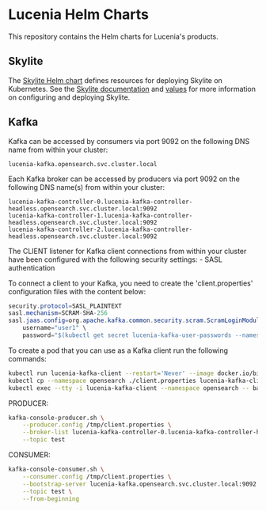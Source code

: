 # Lucenia Helm Charts

This repository contains the Helm charts for Lucenia's products.

## Skylite

The [Skylite Helm chart](./skylite) defines resources for deploying Skylite on Kubernetes. See the [Skylite documentation](./skylite/README.md) and [values](./skylite/values.yaml) for more information on configuring and deploying Skylite.

## Kafka

Kafka can be accessed by consumers via port 9092 on the following DNS name from within your cluster:

    lucenia-kafka.opensearch.svc.cluster.local

Each Kafka broker can be accessed by producers via port 9092 on the following DNS name(s) from within your cluster:

    lucenia-kafka-controller-0.lucenia-kafka-controller-headless.opensearch.svc.cluster.local:9092
    lucenia-kafka-controller-1.lucenia-kafka-controller-headless.opensearch.svc.cluster.local:9092
    lucenia-kafka-controller-2.lucenia-kafka-controller-headless.opensearch.svc.cluster.local:9092

The CLIENT listener for Kafka client connections from within your cluster have been configured with the following security settings: - SASL authentication

To connect a client to your Kafka, you need to create the 'client.properties' configuration files with the content below:

```java
security.protocol=SASL_PLAINTEXT
sasl.mechanism=SCRAM-SHA-256
sasl.jaas.config=org.apache.kafka.common.security.scram.ScramLoginModule required \
    username="user1" \
    password="$(kubectl get secret lucenia-kafka-user-passwords --namespace opensearch -o jsonpath='{.data.client-passwords}' | base64 -d | cut -d , -f 1)";
```

To create a pod that you can use as a Kafka client run the following commands:

```bash
kubectl run lucenia-kafka-client --restart='Never' --image docker.io/bitnami/kafka:3.7.0-debian-12-r0 --namespace opensearch --command -- sleep infinity
kubectl cp --namespace opensearch ./client.properties lucenia-kafka-client:/tmp/client.properties
kubectl exec --tty -i lucenia-kafka-client --namespace opensearch -- bash
```

PRODUCER:

```bash
kafka-console-producer.sh \
    --producer.config /tmp/client.properties \
    --broker-list lucenia-kafka-controller-0.lucenia-kafka-controller-headless.opensearch.svc.cluster.local:9092,lucenia-kafka-controller-1.lucenia-kafka-controller-headless.opensearch.svc.cluster.local:9092,lucenia-kafka-controller-2.lucenia-kafka-controller-headless.opensearch.svc.cluster.local:9092 \
    --topic test
```

CONSUMER:

```bash
kafka-console-consumer.sh \
    --consumer.config /tmp/client.properties \
    --bootstrap-server lucenia-kafka.opensearch.svc.cluster.local:9092 \
    --topic test \
    --from-beginning
```
